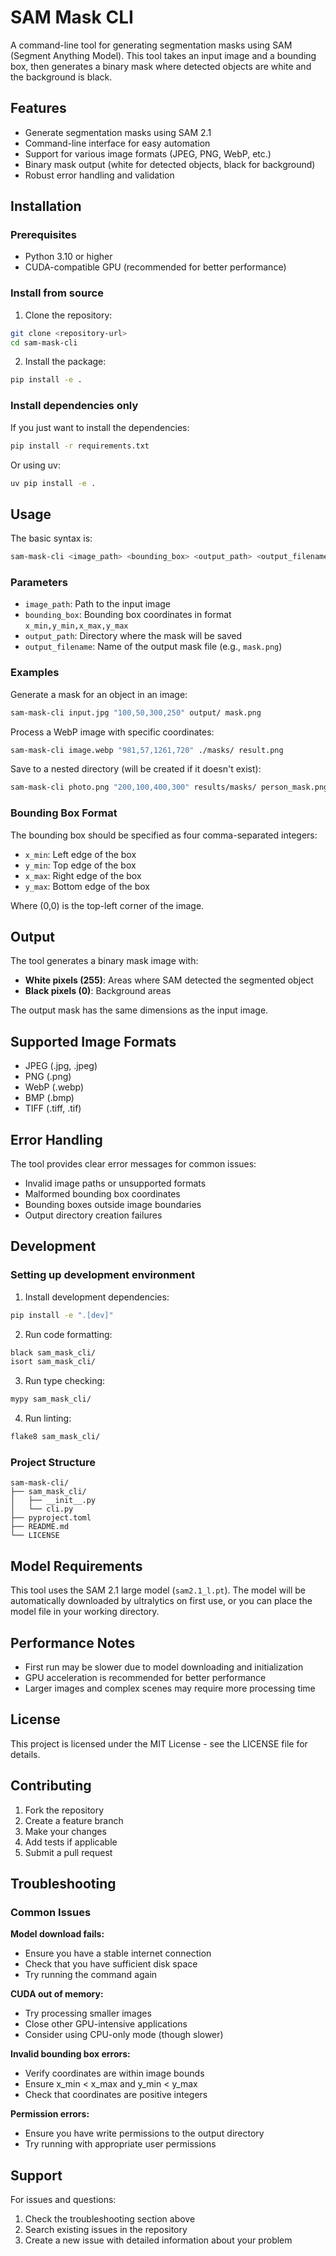# SAM Mask CLI

A command-line tool for generating segmentation masks using SAM (Segment Anything Model). This tool takes an input image and a bounding box, then generates a binary mask where detected objects are white and the background is black.

## Features

- Generate segmentation masks using SAM 2.1
- Command-line interface for easy automation
- Support for various image formats (JPEG, PNG, WebP, etc.)
- Binary mask output (white for detected objects, black for background)
- Robust error handling and validation

## Installation

### Prerequisites

- Python 3.10 or higher
- CUDA-compatible GPU (recommended for better performance)

### Install from source

1. Clone the repository:
```bash
git clone <repository-url>
cd sam-mask-cli
```

2. Install the package:
```bash
pip install -e .
```

### Install dependencies only

If you just want to install the dependencies:
```bash
pip install -r requirements.txt
```

Or using uv:
```bash
uv pip install -e .
```

## Usage

The basic syntax is:
```bash
sam-mask-cli <image_path> <bounding_box> <output_path> <output_filename>
```

### Parameters

- `image_path`: Path to the input image
- `bounding_box`: Bounding box coordinates in format `x_min,y_min,x_max,y_max`
- `output_path`: Directory where the mask will be saved
- `output_filename`: Name of the output mask file (e.g., `mask.png`)

### Examples

Generate a mask for an object in an image:
```bash
sam-mask-cli input.jpg "100,50,300,250" output/ mask.png
```

Process a WebP image with specific coordinates:
```bash
sam-mask-cli image.webp "981,57,1261,720" ./masks/ result.png
```

Save to a nested directory (will be created if it doesn't exist):
```bash
sam-mask-cli photo.png "200,100,400,300" results/masks/ person_mask.png
```

### Bounding Box Format

The bounding box should be specified as four comma-separated integers:
- `x_min`: Left edge of the box
- `y_min`: Top edge of the box  
- `x_max`: Right edge of the box
- `y_max`: Bottom edge of the box

Where (0,0) is the top-left corner of the image.

## Output

The tool generates a binary mask image with:
- **White pixels (255)**: Areas where SAM detected the segmented object
- **Black pixels (0)**: Background areas

The output mask has the same dimensions as the input image.

## Supported Image Formats

- JPEG (.jpg, .jpeg)
- PNG (.png)
- WebP (.webp)
- BMP (.bmp)
- TIFF (.tiff, .tif)

## Error Handling

The tool provides clear error messages for common issues:

- Invalid image paths or unsupported formats
- Malformed bounding box coordinates
- Bounding boxes outside image boundaries
- Output directory creation failures

## Development

### Setting up development environment

1. Install development dependencies:
```bash
pip install -e ".[dev]"
```

2. Run code formatting:
```bash
black sam_mask_cli/
isort sam_mask_cli/
```

3. Run type checking:
```bash
mypy sam_mask_cli/
```

4. Run linting:
```bash
flake8 sam_mask_cli/
```

### Project Structure

```
sam-mask-cli/
├── sam_mask_cli/
│   ├── __init__.py
│   └── cli.py
├── pyproject.toml
├── README.md
└── LICENSE
```

## Model Requirements

This tool uses the SAM 2.1 large model (`sam2.1_l.pt`). The model will be automatically downloaded by ultralytics on first use, or you can place the model file in your working directory.

## Performance Notes

- First run may be slower due to model downloading and initialization
- GPU acceleration is recommended for better performance
- Larger images and complex scenes may require more processing time

## License

This project is licensed under the MIT License - see the LICENSE file for details.

## Contributing

1. Fork the repository
2. Create a feature branch
3. Make your changes
4. Add tests if applicable
5. Submit a pull request

## Troubleshooting

### Common Issues

**Model download fails:**
- Ensure you have a stable internet connection
- Check that you have sufficient disk space
- Try running the command again

**CUDA out of memory:**
- Try processing smaller images
- Close other GPU-intensive applications
- Consider using CPU-only mode (though slower)

**Invalid bounding box errors:**
- Verify coordinates are within image bounds
- Ensure x_min < x_max and y_min < y_max
- Check that coordinates are positive integers

**Permission errors:**
- Ensure you have write permissions to the output directory
- Try running with appropriate user permissions

## Support

For issues and questions:
1. Check the troubleshooting section above
2. Search existing issues in the repository
3. Create a new issue with detailed information about your problem